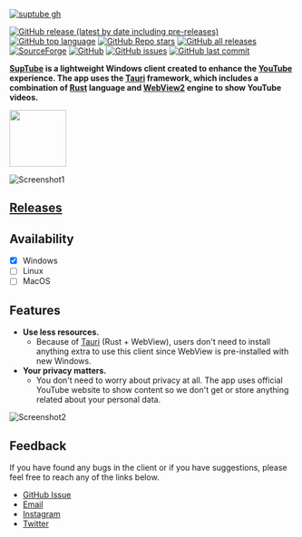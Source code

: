 [![suptube gh](https://user-images.githubusercontent.com/79461263/224791355-15c93044-85e0-43c9-ab42-b5dee38eb537.png)](https://github.com/sandunwira/SupTube)


[![GitHub release (latest by date including pre-releases)](https://img.shields.io/github/v/release/sandunwira/SupTube?include_prereleases&style=for-the-badge)](https://github.com/sandunwira/SupTube/releases/latest)
[![GitHub top language](https://img.shields.io/github/languages/top/sandunwira/SupTube?style=for-the-badge)](https://github.com/sandunwira/SupTube)
[![GitHub Repo stars](https://img.shields.io/github/stars/sandunwira/SupTube?style=for-the-badge)](https://github.com/sandunwira/SupTube/stargazers)
[![GitHub all releases](https://img.shields.io/github/downloads/sandunwira/SupTube/total?style=for-the-badge)](https://github.com/sandunwira/SupTube/releases)
[![SourceForge](https://img.shields.io/sourceforge/dt/suptube.svg?style=for-the-badge)](https://sourceforge.net/projects/suptube/files)
[![GitHub](https://img.shields.io/github/license/sandunwira/SupTube?style=for-the-badge)](https://github.com/sandunwira/SupTube/blob/main/LICENSE)
[![GitHub issues](https://img.shields.io/github/issues-raw/sandunwira/SupTube?style=for-the-badge)](https://github.com/sandunwira/SupTube/issues)
[![GitHub last commit](https://img.shields.io/github/last-commit/sandunwira/SupTube?style=for-the-badge)](https://github.com/sandunwira/SupTube/commit/main)

**[SupTube](https://suptube.repl.co) is a lightweight Windows client created to enhance the [YouTube](https://www.youtube.com) experience. The app uses the [Tauri](https://tauri.app) framework, which includes a combination of [Rust](https://rust-lang.org) language and [WebView2](https://learn.microsoft.com/en-us/microsoft-edge/webview2) engine to show YouTube videos.**


<a href="https://sourceforge.net/p/suptube" target="_blank">
  <img src="https://sourceforge.net/cdn/syndication/badge_img/3612009/oss-users-love-us-white" width="100px">
</a>


![Screenshot1](https://user-images.githubusercontent.com/79461263/224725038-90fb9859-4f00-440c-bbb9-ea7e49db7d24.png)


## [Releases](https://github.com/sandunwira/SupTube/releases)

## Availability
- [x] Windows
- [ ] Linux
- [ ] MacOS

## Features
- **Use less resources.**
  - Because of [Tauri](https://tauri.app) (Rust + WebView), users don't need to install anything extra to use this client since WebView is pre-installed with new Windows.
- **Your privacy matters.**
  - You don't need to worry about privacy at all. The app uses official YouTube website to show content so we don't get or store anything related about your personal data.


![Screenshot2](https://user-images.githubusercontent.com/79461263/224725126-12af6f0b-8f25-4178-a772-4567419a6445.png)


## Feedback
If you have found any bugs in the client or if you have suggestions, please feel free to reach any of the links below.
- [GitHub Issue](https://github.com/sandunwira/SupTube/issues)
- [Email](mailto:teamsuptube@gmail.com)
- [Instagram](https://instagram.com/suptubeapp)
- [Twitter](https://twitter.com/sandunwira)
